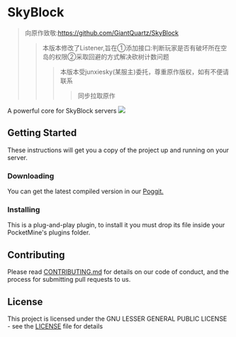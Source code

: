 # SkyBlock
> 向原作致敬:https://github.com/GiantQuartz/SkyBlock
>> 本版本修改了Listener,旨在①添加接口:判断玩家是否有破坏所在空岛的权限②采取回避的方式解决砍树计数问题
>>> 本版本受junxiesky(某服主)委托，尊重原作版权，如有不便请联系
>>>> 同步拉取原作

A powerful core for SkyBlock servers
[![](https://poggit.pmmp.io/shield.api/SkyBlock)](https://poggit.pmmp.io/p/SkyBlock)

## Getting Started

These instructions will get you a copy of the project up and running on your server.

### Downloading

You can get the latest compiled version in our [Poggit.](https://poggit.pmmp.io/ci/room17/SkyBlock)

### Installing

This is a plug-and-play plugin, to install it you must drop its file inside your PocketMine's plugins folder.

## Contributing

Please read [CONTRIBUTING.md](CONTRIBUTING.md) for details on our code of conduct, and the process for submitting pull requests to us.

## License

This project is licensed under the GNU LESSER GENERAL PUBLIC LICENSE - see the [LICENSE](LICENSE) file for details
